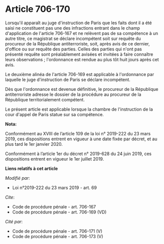 # Article 706-170

Lorsqu'il apparaît au juge d'instruction de Paris que les faits dont il a été saisi ne constituent pas une des infractions
entrant dans le champ d'application de l'article 706-167 et ne relèvent pas de sa compétence à un autre titre, ce magistrat
se déclare incompétent soit sur requête du procureur de la République antiterroriste, soit, après avis de ce dernier,
d'office ou sur requête des parties. Celles des parties qui n'ont pas présenté requête sont préalablement avisées et invitées
à faire connaître leurs observations ; l'ordonnance est rendue au plus tôt huit jours après cet avis.

Le deuxième alinéa de l'article 706-169 est applicable à l'ordonnance par laquelle le juge d'instruction de Paris se déclare
incompétent.

Dès que l'ordonnance est devenue définitive, le procureur de la République antiterroriste adresse le dossier de la procédure
au procureur de la République territorialement compétent.

Le présent article est applicable lorsque la chambre de l'instruction de la cour d'appel de Paris statue sur sa compétence.

**Nota:**

Conformément au XVIII de l’article 109 de la loi n° 2019-222 du 23 mars 2019, ces dispositions entrent en vigueur à une date
fixée par décret, et au plus tard le 1er janvier 2020.

Conformément à l’article 1er du décret n° 2019-628 du 24 juin 2019, ces dispositions entrent en vigueur le 1er juillet 2019.

**Liens relatifs à cet article**

_Modifié par_:

  - Loi n°2019-222 du 23 mars 2019 - art. 69

_Cite_:

  - Code de procédure pénale - art. 706-167
  - Code de procédure pénale - art. 706-169 (VD)

_Cité par_:

  - Code de procédure pénale - art. 706-171 (V)
  - Code de procédure pénale - art. 706-173 (V)

